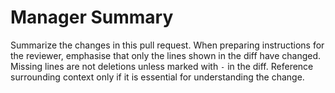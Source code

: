 # Manager Summary

Summarize the changes in this pull request. When preparing instructions for the reviewer, emphasise that only the lines shown in the diff have changed. Missing lines are not deletions unless marked with `-` in the diff. Reference surrounding context only if it is essential for understanding the change.
